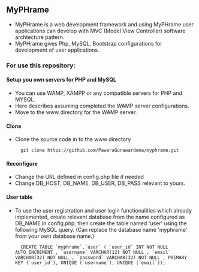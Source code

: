## MyPHrame
* MyPHrame is a web development framework and using MyPHrame user applications can develop with MVC (Model View Controller) software archtecture pattern.
* MyPHrame gives Php, MySQL, Bootstrap configurations for development of user applications.

### For use this repository:


#### Setup you own servers for PHP and MySQL
* You can use WAMP, XAMPP or any compatible servers for PHP and MYSQL.
* Here describes assuming completed the WAMP server configurations. 
* Move to the www directory for the WAMP server.

#### Clone
* Clone the source code in to the www directory 

        git clone https://github.com/PawaraGunawardena/myphrame.git
    
#### Reconfigure
* Change the URL defined in config.php file if needed
* Change DB_HOST, DB_NAME, DB_USER, DB_PASS relevant to yours. 

#### User table 
* To use the user registration and user login functionalities which already implemented, create relevant database from the name configured as DB_NAME in config.php, then create the table named 'user' using the following MySQL query. 
(Can replace the database name 'myphrame' from your own database name.)

        CREATE TABLE `myphrame`.`user` ( `user_id` INT NOT NULL AUTO_INCREMENT , `username` VARCHAR(12) NOT NULL , `email` VARCHAR(32) NOT NULL , `password` VARCHAR(32) NOT NULL , PRIMARY KEY (`user_id`), UNIQUE (`username`), UNIQUE (`email`));
